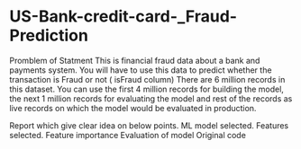 # US-Bank-credit-card-_Fraud-Prediction
Promblem of Statment 
This is financial fraud data about a bank and payments system. You will have to use this data to predict whether the transaction is Fraud or not ( isFraud column)
There are 6 million records in this dataset.
You can use the first 4 million records for building the model, the next 1 million records for evaluating the model and rest of the records as live records on which the model would be evaluated in production.

Report which give clear idea on below points.
ML model selected. 
Features selected.
Feature importance
Evaluation of model
Original code
